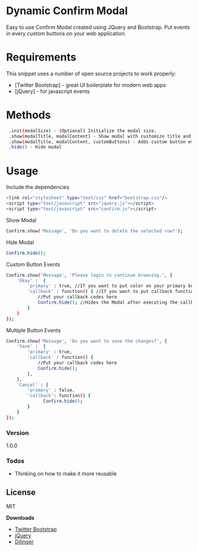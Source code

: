 # Dynamic Confirm Modal

Easy to use Confirm Modal created using JQuery and Bootstrap. Put events in every custom buttons on your web application.

# Requirements
This snippet uses a number of open source projects to work properly:
* [Twitter Bootstrap] - great UI boilerplate for modern web apps
* [jQuery] - for javascript events
    
# Methods
```sh
 .init(modalSize) - (Optional) Initialize the modal size. 
 .show(modalTitle, modalContent) - Show modal with customize title and content
 .show(modalTitle, modalContent, customButtons) - Adds custom button events
 .hide() - Hide modal
```

# Usage
Include the dependencies
```sh
<link rel="stylesheet" type="text/css" href="bootstrap.css"/>
<script type="text/javascript" src="jquery.js"></script>
<script type="text/javascript" src="confirm.js"></script>
```
Show Modal
```sh
Confirm.show('Message', 'Do you want to delete the selected row?');
```
Hide Modal
```sh
Confirm.hide();
```
Custom Button Events 
```sh
Confirm.show('Message', 'Please login to continue browsing.', {
    'Okay' :  {
        'primary' : true, //If you want to put color on your primary button
        'callback' : function() { //If you want to put callback function
            //Put your callback codes here
            Confirm.hide(); //Hides the Modal after executing the callback
        }
    }
});
```

Multiple Button Events
```sh
Confirm.show('Message', 'Do you want to save the changes?', {
    'Save' :  {
        'primary' : true, 
        'callback' : function() { 
            //Put your callback codes here
            Confirm.hide();
        },
    },
    'Cancel' : {
        'primary' : false,
        'callback': function() {
              Confirm.hide();
        }
    }
});
```

### Version
1.0.0

### Todos

 - Thinking on how to make it more reusable
 
License
----

MIT

**Downloads**
- [Twitter Bootstrap](http://twitter.github.com/bootstrap/)
- [jQuery](http://jquery.com)
- [Dilinger](http://dillinger.io)
